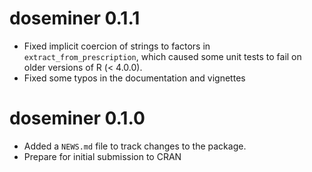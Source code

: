 # doseminer 0.1.1

* Fixed implicit coercion of strings to factors in `extract_from_prescription`, which caused some unit tests to fail on older versions of R (< 4.0.0).
* Fixed some typos in the documentation and vignettes

# doseminer 0.1.0

* Added a `NEWS.md` file to track changes to the package.
* Prepare for initial submission to CRAN
